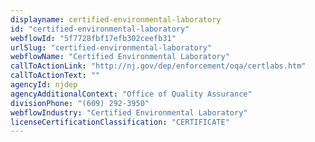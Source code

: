 ```yaml
---
displayname: certified-environmental-laboratory
id: "certified-environmental-laboratory"
webflowId: "5f7728fbf17efb302ceefb31"
urlSlug: "certified-environmental-laboratory"
webflowName: "Certified Environmental Laboratory"
callToActionLink: "http://nj.gov/dep/enforcement/oqa/certlabs.htm"
callToActionText: ""
agencyId: njdep
agencyAdditionalContext: "Office of Quality Assurance"
divisionPhone: "(609) 292-3950"
webflowIndustry: "Certified Environmental Laboratory"
licenseCertificationClassification: "CERTIFICATE"
---
```

